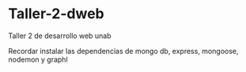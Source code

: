 # Taller-2-dweb
Taller 2 de desarrollo web unab


Recordar instalar las dependencias de mongo db, express, mongoose, nodemon y graphl
